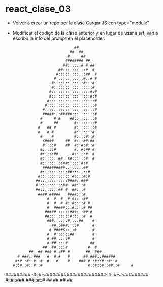 # react_clase_03

* Volver a crear un repo por la clase
Cargar JS con type="module"
* Modificar el codigo de la clase anterior y en lugar de usar alert, van a escribir la info del prompt en el placeholder.


                                 ##
                               ##  ##
                              #     ##
                             ######## ##
                            ##::::::# # ##
                          ##::::::::::#  #
                         #::::::::::::##  #
                        #::::::::::::#::# #
                       #:::::::::::::#:::#
                       #:::::::::::::::::#
                      #:::::::::::::::::#:#
                      #:::::::::::::::::#:#
                     #::::::::::::::::::::#
                    #:::::::::::::::::::::#
                   #::::::::::::::::::::::#
                   #####:::#####::::::::::#
                  #     #:#    ##:::::::::#
                  #     ##       #::::::::#
                 #   ## #        #::::::::#
                 #   # #         #:::::::#
                  #    #         #::::#::#
                   X####     ##  #:::##:##
                   #::::#    ##  #::#:#::#
                  #:::::#        #::#:## #
                  #:::::##      #:::::#  #
                  #:::::::##  X#::::::#  #
                  #:::::::::##::::::#:#
                   ##########::::::::##
                  #:::::::::::##:::::::#
                 #::::::::::::::#::::#:#
                ##::::::::::::####::###
                #:::::::::::##  ##:::#
                ##::::::::## #  ##:::#
                 #### #####   ####:::#
                     #  #  #  #:#::::##
                     #  #  # #::#::::# #
                     #  #####:::#::::# ##
                    #####::::::##::::## #
                    ##:::::::::#:::::#  #
                     ###::::::#::::##    #
                       ##::###::::#      #
                      # ####X::::#       #
                     #  #::::::##        #
                     # ##:::::#          #
                     # ##::::#          ##
                   ##  ##::::#         #  #
             ##  ## ### #::## #       ##  ###
        # ###::###   #  #:#   #      ## ###::######
       #:#::#::#::#  #   #    #    ### #::#::#::#::#
      #::#::#::#::#                    #::#::#::##::#     #
 #########::#::#::######################::#::#::#:#########
         #::#::###                        ###::#::# 
          ## ##                            ## ##